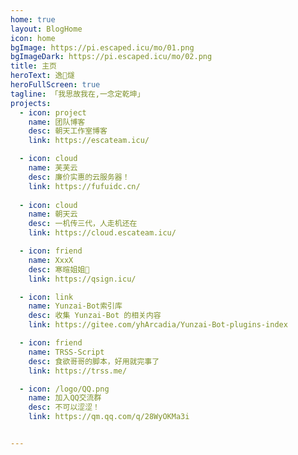 ```yaml
---
home: true
layout: BlogHome
icon: home
bgImage: https://pi.escaped.icu/mo/01.png
bgImageDark: https://pi.escaped.icu/mo/02.png
title: 主页
heroText: 逸🌠燧
heroFullScreen: true
tagline: 「我思故我在,一念定乾坤」
projects:
  - icon: project
    name: 团队博客
    desc: 朝天工作室博客
    link: https://escateam.icu/

  - icon: cloud
    name: 芙芙云
    desc: 廉价实惠的云服务器！
    link: https://fufuidc.cn/
    
  - icon: cloud
    name: 朝天云
    desc: 一机传三代，人走机还在
    link: https://cloud.escateam.icu/

  - icon: friend
    name: XxxX
    desc: 寒暄姐姐🤤
    link: https://qsign.icu/

  - icon: link
    name: Yunzai-Bot索引库
    desc: 收集 Yunzai-Bot 的相关内容
    link: https://gitee.com/yhArcadia/Yunzai-Bot-plugins-index

  - icon: friend
    name: TRSS-Script
    desc: 食欲哥哥的脚本，好用就完事了
    link: https://trss.me/

  - icon: /logo/QQ.png
    name: 加入QQ交流群
    desc: 不可以涩涩！
    link: https://qm.qq.com/q/28WyOKMa3i


---
```

